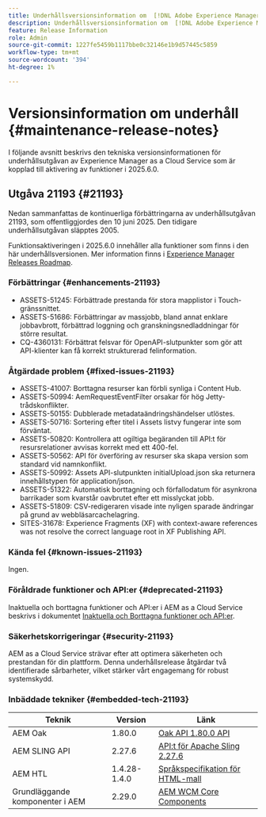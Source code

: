 ```yaml
---
title: Underhållsversionsinformation om  [!DNL Adobe Experience Manager] as a Cloud Service som är kopplad till 2025.6.0-funktionsaktivering.
description: Underhållsversionsinformation om  [!DNL Adobe Experience Manager] as a Cloud Service som är kopplad till 2025.6.0-funktionsaktivering.
feature: Release Information
role: Admin
source-git-commit: 1227fe5459b1117bbe0c32146e1b9d57445c5859
workflow-type: tm+mt
source-wordcount: '394'
ht-degree: 1%

---
```


# Versionsinformation om underhåll {#maintenance-release-notes}

I följande avsnitt beskrivs den tekniska versionsinformationen för underhållsutgåvan av Experience Manager as a Cloud Service som är kopplad till aktivering av funktioner i 2025.6.0.

## Utgåva 21193 {#21193}

Nedan sammanfattas de kontinuerliga förbättringarna av underhållsutgåvan 21193, som offentliggjordes den 10 juni 2025. Den tidigare underhållsutgåvan släpptes 2005.

Funktionsaktiveringen i 2025.6.0 innehåller alla funktioner som finns i den här underhållsversionen. Mer information finns i [Experience Manager Releases Roadmap](https://experienceleague.adobe.com/en/docs/experience-manager-release-information/aem-release-updates/update-releases-roadmap).

### Förbättringar {#enhancements-21193}

* ASSETS-51245: Förbättrade prestanda för stora mapplistor i Touch-gränssnittet.
* ASSETS-51686: Förbättringar av massjobb, bland annat enklare jobbavbrott, förbättrad loggning och granskningsnedladdningar för större resultat.
* CQ-4360131: Förbättrat felsvar för OpenAPI-slutpunkter som gör att API-klienter kan få korrekt strukturerad felinformation.

### Åtgärdade problem {#fixed-issues-21193}

* ASSETS-41007: Borttagna resurser kan förbli synliga i Content Hub.
* ASSETS-50994: AemRequestEventFilter orsakar för hög Jetty-trådskonflikter.
* ASSETS-50155: Dubblerade metadataändringshändelser utlöstes.
* ASSETS-50716: Sortering efter titel i Assets listvy fungerar inte som förväntat.
* ASSETS-50820: Kontrollera att ogiltiga begäranden till API:t för resursrelationer avvisas korrekt med ett 400-fel.
* ASSETS-50562: API för överföring av resurser ska skapa version som standard vid namnkonflikt.
* ASSETS-50992: Assets API-slutpunkten initialUpload.json ska returnera innehållstypen för application/json.
* ASSETS-51322: Automatisk borttagning och förfallodatum för asynkrona barrikader som kvarstår oavbrutet efter ett misslyckat jobb.
* ASSETS-51809: CSV-redigeraren visade inte nyligen sparade ändringar på grund av webbläsarcachelagring.
* SITES-31678: Experience Fragments (XF) with context-aware references was not resolve the correct language root in XF Publishing API.

### Kända fel {#known-issues-21193}

Ingen.

### Föråldrade funktioner och API:er {#deprecated-21193}

Inaktuella och borttagna funktioner och API:er i AEM as a Cloud Service beskrivs i dokumentet [Inaktuella och Borttagna funktioner och API:er](/help/release-notes/deprecated-removed-features.md).

### Säkerhetskorrigeringar {#security-21193}

AEM as a Cloud Service strävar efter att optimera säkerheten och prestandan för din plattform. Denna underhållsrelease åtgärdar två identifierade sårbarheter, vilket stärker vårt engagemang för robust systemskydd.

### Inbäddade tekniker {#embedded-tech-21193}

| Teknik | Version | Länk |
|---|---|---|
| AEM Oak | 1.80.0 | [Oak API 1.80.0 API](https://www.javadoc.io/doc/org.apache.jackrabbit/oak-api/1.80.0/index.html) |
| AEM SLING API | 2.27.6 | [API:t för Apache Sling 2.27.6 ](https://www.javadoc.io/doc/org.apache.sling/org.apache.sling.api/latest/index.html) |
| AEM HTL | 1.4.28-1.4.0 | [Språkspecifikation för HTML-mall](https://github.com/adobe/htl-spec) |
| Grundläggande komponenter i AEM | 2.29.0 | [AEM WCM Core Components](https://github.com/adobe/aem-core-wcm-components) |
